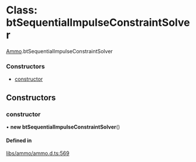# Class: btSequentialImpulseConstraintSolver

[Ammo](../modules/Ammo.md).btSequentialImpulseConstraintSolver


### Constructors

- [constructor](Ammo.btSequentialImpulseConstraintSolver.md#constructor)

## Constructors

### constructor

• **new btSequentialImpulseConstraintSolver**()

#### Defined in

[libs/ammo/ammo.d.ts:569](https://github.com/Orillusion/orillusion/blob/main/src/libs/ammo/ammo.d.ts#L569)
